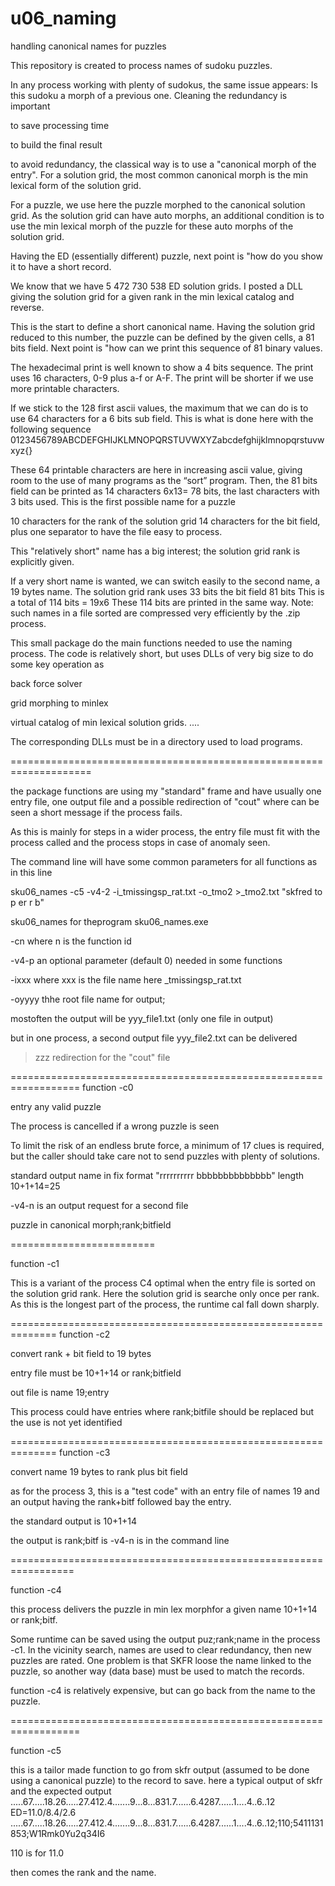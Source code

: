# u06_naming
handling canonical names for puzzles

This repository is created to process names of sudoku puzzles.

In any process working with plenty of sudokus, the same issue appears: Is this sudoku a morph of a previous one.
Cleaning the redundancy is important 

to save processing time 

to build the final result

to avoid redundancy, the classical way is to use a "canonical morph of the entry". For a solution grid, the most common canonical morph is the min lexical form of the solution grid.

For a puzzle, we use here the puzzle morphed to the canonical solution grid. As the solution grid can have auto morphs, an additional condition is to use the min lexical morph of the puzzle for these auto morphs of the solution grid.

Having the ED (essentially different) puzzle, next point is "how do you show it to have a short record.

We know that we have 5 472 730 538 ED solution grids. I posted a DLL giving the solution grid for a given rank in the min lexical catalog and reverse.

This is the start to define a short canonical name. Having the solution grid reduced to this number, the puzzle can be defined by the given cells, a 81 bits field. Next point is "how can we print this sequence of 81 binary values.

The hexadecimal print is well known to show a 4 bits sequence. The print uses 16 characters, 0-9 plus a-f or A-F. The print will be shorter if we use more printable characters.

If we stick to the 128 first ascii values, the maximum that we can do is to use 64 characters for a 6 bits sub field. This is what is done here with the following sequence 0123456789ABCDEFGHIJKLMNOPQRSTUVWXYZabcdefghijklmnopqrstuvwxyz{}

These 64 printable characters are here in increasing ascii value, giving room to the use of many programs as the “sort” program.
Then, the 81 bits field can be printed as 14 characters 6x13= 78 bits, the last characters with 3 bits used.
This is the first possible name for a puzzle

10 characters for the rank of the solution grid 14 characters for the bit field, plus one separator to have the file easy to process.

This "relatively short" name has a big interest; the solution grid rank is explicitly given.

If a very short name is wanted, we can switch easily to the second name, a 19 bytes name. The solution grid rank uses 33 bits the bit field 81 bits This is a total of 114 bits = 19x6 These 114 bits are printed in the same way.
Note: such names in a file sorted are compressed very efficiently by the .zip process.

This small package do the main functions needed to use the naming process. The code is relatively short, but uses DLLs of very big size to do some key operation as

back force solver 

grid morphing to minlex 

virtual catalog of min lexical solution grids. ....

The corresponding DLLs must be in a directory used to load programs.

====================================================================

the package functions are using my "standard" frame and have usually one entry file, one output file and a possible redirection of "cout" where can be seen a short message if the process fails.

As this is mainly for steps in a wider process, the entry file must fit with the process called and the process stops in case of anomaly seen.

The command line will have some common parameters for all functions as in this line

sku06_names -c5  -v4-2 -i_tmissingsp_rat.txt    -o_tmo2   >_tmo2.txt  "skfred to p er r b"

sku06_names for theprogram sku06_names.exe

-cn where n is the function id 

-v4-p an optional parameter (default 0) needed in some functions

-ixxx where xxx is the file name here _tmissingsp_rat.txt 

-oyyyy thhe root file name for output; 

  mostoften the output will be yyy_file1.txt (only one file in output)

  but in one process, a second output file  yyy_file2.txt can be delivered

>zzz redirection for the "cout" file

==================================================================
function -c0

entry any valid puzzle 

The process is cancelled if a wrong puzzle is seen 

To limit the risk of an endless brute force, a minimum of 17 clues is required, but the caller should take care not to send puzzles with plenty of solutions.

standard output name  in fix format "rrrrrrrrrr bbbbbbbbbbbbbb" length 10+1+14=25

-v4-n is an output request for a second file

  puzzle in canonical morph;rank;bitfield

  =========================

  function -c1 
  
  This is a variant of the process C4 optimal when the entry file is sorted on the solution grid rank.
  Here the solution grid is searche only once per rank.
  As this is the longest part of the process, the runtime cal fall down sharply.

  ==============================================================
  function -c2

  convert rank + bit field to 19 bytes

  entry file must be 10+1+14  or rank;bitfield
  
  out file is name 19;entry 

  This process could have entries where rank;bitfile should be replaced but the use is not yet identified
  

  ==============================================================
  function -c3

  convert name  19 bytes to rank plus bit field

  as for the process 3, this is a "test code" with an entry file of names 19 and an output having the rank+bitf followed bay the entry.

the standard output is 10+1+14

the output is rank;bitf is -v4-n is in the command line

=================================================================

function -c4   

this process delivers the puzzle in min lex morphfor a given name 10+1+14 or rank;bitf.

Some runtime can be saved using the output puz;rank;name in the process -c1. In the vicinity search, names are used to clear redundancy, then new puzzles are rated. One problem is that SKFR loose the name linked to the puzzle, so another way (data base) must be used to match the records.

function -c4 is relatively expensive, but can go back from the name to the puzzle.

==================================================================

function -c5

this is a tailor made function to go from skfr output (assumed to be done using a canonical puzzle) to the record to save.
here a typical output of skfr and the expected output
.....67.....18.26.....27.412.4.......9...8...831.7......6.4287......1....4..6..12 ED=11.0/8.4/2.6
.....67.....18.26.....27.412.4.......9...8...831.7......6.4287......1....4..6..12;110;5411131853;W1Rmk0Yu2q34I6

110 is for 11.0

then comes the rank and the name.



  















